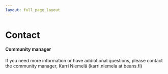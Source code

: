 ```yaml
---
layout: full_page_layout
---
```

Contact
============

#### Community manager
If you need more information or have addiotional questions, please contact the community manager,
Karri Niemelä (karri.niemela at beans.fi)
